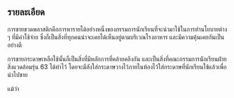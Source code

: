 ## รายละเอียด
การขายขวดพลาสติกคือการหารายได้อย่างหนึ่งของกรรมการนักเรียนที่จะนำมาใช้ในการทำนโยบายต่าง ๆ ที่มีค่าใช้จ่าย ซึ่งก็เป็นสิ่งที่ทุกคนน่าจะเคยได้เห็นอยู่ตามบริเวณโรงอาหาร และมีความคุ้นเคยกันเป็นอย่างดี

การขายกระดาษเหลือใช้นั้นก็เป็นสิ่งที่มีหลักการที่คล้ายคลึงกัน และเป็นสิ่งที่คณะกรรมการนักเรียนฝ่ายสิ่งแวดล้อมรุ่น 63 ได้ทำไว้ โดยจะมีลังใส่กระดาษวางไว้ภายในห้องไว้ใส่กระดาษที่นักเรียนใช้แล้วเพื่อนำไปขาย

แม้ว่า
<!--stackedit_data:
eyJoaXN0b3J5IjpbLTExOTI5Njg5MzAsNjAzMTIxNjksMTU0Nj
QyNzY2NiwtMTM1NzQ1Mjk0MCwtMjA4ODc0NjYxMl19
-->